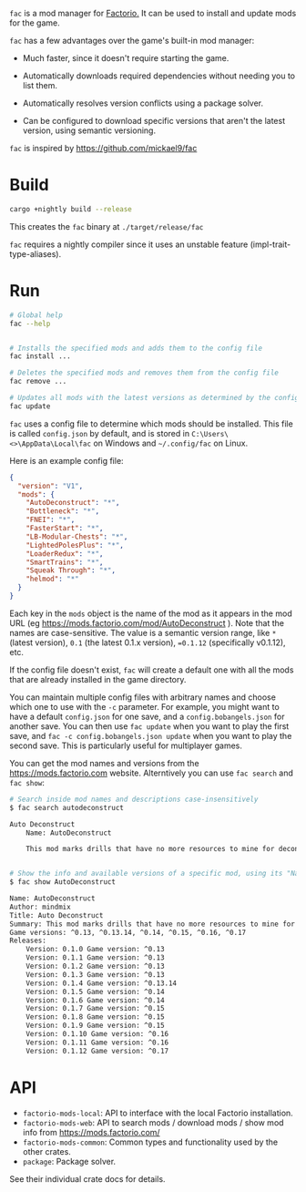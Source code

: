 `fac` is a mod manager for [Factorio.](https://www.factorio.com) It can be used to install and update mods for the game.

`fac` has a few advantages over the game's built-in mod manager:

- Much faster, since it doesn't require starting the game.

- Automatically downloads required dependencies without needing you to list them.

- Automatically resolves version conflicts using a package solver.

- Can be configured to download specific versions that aren't the latest version, using semantic versioning.

`fac` is inspired by https://github.com/mickael9/fac


# Build

```bash
cargo +nightly build --release
```

This creates the `fac` binary at `./target/release/fac`

`fac` requires a nightly compiler since it uses an unstable feature (impl-trait-type-aliases).


# Run

```bash
# Global help
fac --help


# Installs the specified mods and adds them to the config file
fac install ...

# Deletes the specified mods and removes them from the config file
fac remove ...

# Updates all mods with the latest versions as determined by the config file
fac update
```

`fac` uses a config file to determine which mods should be installed. This file is called `config.json` by default, and is stored in `C:\Users\<>\AppData\Local\fac` on Windows and `~/.config/fac` on Linux.

Here is an example config file:

```json
{
  "version": "V1",
  "mods": {
    "AutoDeconstruct": "*",
    "Bottleneck": "*",
    "FNEI": "*",
    "FasterStart": "*",
    "LB-Modular-Chests": "*",
    "LightedPolesPlus": "*",
    "LoaderRedux": "*",
    "SmartTrains": "*",
    "Squeak Through": "*",
    "helmod": "*"
  }
}
```

Each key in the `mods` object is the name of the mod as it appears in the mod URL (eg https://mods.factorio.com/mod/AutoDeconstruct ). Note that the names are case-sensitive. The value is a semantic version range, like `*` (latest version), `0.1` (the latest 0.1.x version), `=0.1.12` (specifically v0.1.12), etc.

If the config file doesn't exist, `fac` will create a default one with all the mods that are already installed in the game directory.

You can maintain multiple config files with arbitrary names and choose which one to use with the `-c` parameter. For example, you might want to have a default `config.json` for one save, and a `config.bobangels.json` for another save. You can then use `fac update` when you want to play the first save, and `fac -c config.bobangels.json update` when you want to play the second save. This is particularly useful for multiplayer games.

You can get the mod names and versions from the https://mods.factorio.com website. Alterntively you can use `fac search` and `fac show`:

```bash
# Search inside mod names and descriptions case-insensitively
$ fac search autodeconstruct

Auto Deconstruct
    Name: AutoDeconstruct

    This mod marks drills that have no more resources to mine for deconstruction.


# Show the info and available versions of a specific mod, using its "Name"
$ fac show AutoDeconstruct

Name: AutoDeconstruct
Author: mindmix
Title: Auto Deconstruct
Summary: This mod marks drills that have no more resources to mine for deconstruction.
Game versions: ^0.13, ^0.13.14, ^0.14, ^0.15, ^0.16, ^0.17
Releases:
    Version: 0.1.0 Game version: ^0.13
    Version: 0.1.1 Game version: ^0.13
    Version: 0.1.2 Game version: ^0.13
    Version: 0.1.3 Game version: ^0.13
    Version: 0.1.4 Game version: ^0.13.14
    Version: 0.1.5 Game version: ^0.14
    Version: 0.1.6 Game version: ^0.14
    Version: 0.1.7 Game version: ^0.15
    Version: 0.1.8 Game version: ^0.15
    Version: 0.1.9 Game version: ^0.15
    Version: 0.1.10 Game version: ^0.16
    Version: 0.1.11 Game version: ^0.16
    Version: 0.1.12 Game version: ^0.17
```


# API

- `factorio-mods-local`: API to interface with the local Factorio installation.
- `factorio-mods-web`: API to search mods / download mods / show mod info from https://mods.factorio.com/
- `factorio-mods-common`: Common types and functionality used by the other crates.
- `package`: Package solver.

See their individual crate docs for details.

